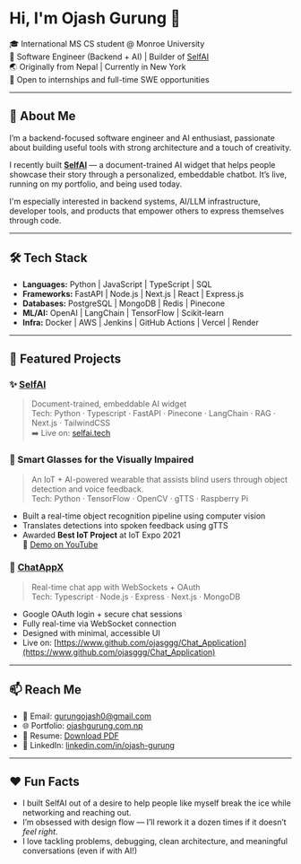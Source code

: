 # Hi, I'm Ojash Gurung 👋

🎓 International MS CS student @ Monroe University  
🧠 Software Engineer (Backend + AI) | Builder of [SelfAI](https://selfai.tech)  
🌏 Originally from Nepal | Currently in New York  
💼 Open to internships and full-time SWE opportunities

---

## 🚀 About Me

I’m a backend-focused software engineer and AI enthusiast, passionate about building useful tools with strong architecture and a touch of creativity.

I recently built [**SelfAI**](https://www.selfai.tech) — a document-trained AI widget that helps people showcase their story through a personalized, embeddable chatbot. It’s live, running on my portfolio, and being used today.

I'm especially interested in backend systems, AI/LLM infrastructure, developer tools, and products that empower others to express themselves through code.

---

## 🛠 Tech Stack

- **Languages:** Python | JavaScript | TypeScript | SQL  
- **Frameworks:** FastAPI | Node.js | Next.js | React | Express.js  
- **Databases:** PostgreSQL | MongoDB | Redis | Pinecone  
- **ML/AI:** OpenAI | LangChain | TensorFlow | Scikit-learn  
- **Infra:** Docker | AWS | Jenkins | GitHub Actions | Vercel | Render  

---

## 🔗 Featured Projects

### ✨ [SelfAI](https://www.selfai.tech)  
> Document-trained, embeddable AI widget  
Tech: Python · Typescript · FastAPI · Pinecone · LangChain · RAG · Next.js · TailwindCSS  
➡️ Live on: [selfai.tech](https://www.selfai.tech)

### 🦾 Smart Glasses for the Visually Impaired  
> An IoT + AI-powered wearable that assists blind users through object detection and voice feedback.  
Tech: Python · TensorFlow · OpenCV · gTTS · Raspberry Pi  
- Built a real-time object recognition pipeline using computer vision  
- Translates detections into spoken feedback using gTTS  
- Awarded **Best IoT Project** at IoT Expo 2021  
🎥 [Demo on YouTube](https://www.youtube.com/watch?v=GX_AfxdekKQ&ab_channel=Ojash)

### 💬 [ChatAppX](https://www.github.com/ojasggg/Chat_Application)  
> Real-time chat app with WebSockets + OAuth  
Tech: Typescript · Node.js · Express · Next.js · MongoDB  
- Google OAuth login + secure chat sessions  
- Fully real-time via WebSocket connection  
- Designed with minimal, accessible UI
- Live on: [https://www.github.com/ojasggg/Chat_Application](https://www.github.com/ojasggg/Chat_Application)

---

## 📫 Reach Me

- 📧 Email: [gurungojash0@gmail.com](mailto:gurungojash0@gmail.com)  
- 🌐 Portfolio: [ojashgurung.com.np](https://www.ojashgurung.com.np)  
- 📄 Resume: [Download PDF](https://ojashgurung.com.np/files/Ojash_Gurung_Resume.pdf)  
- 🔗 LinkedIn: [linkedin.com/in/ojash-gurung](https://linkedin.com/in/ojash-gurung)

---

## ❤️ Fun Facts

- I built SelfAI out of a desire to help people like myself break the ice while networking and reaching out.
- I’m obsessed with design flow — I’ll rework it a dozen times if it doesn’t *feel right*.
- I love tackling problems, debugging, clean architecture, and meaningful conversations (even if with AI!)
